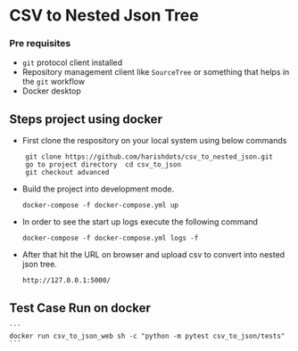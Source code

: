 # CSV to Nested Json Tree

### Pre requisites
- `git` protocol client installed
- Repository management client like `SourceTree` or something that helps in the `git` workflow
- Docker desktop

## Steps project using docker

- First clone the respository on your local system using below commands
```
    git clone https://github.com/harishdots/csv_to_nested_json.git
    go to project directory  cd csv_to_json
    git checkout advanced
```

* Build the project into development mode.
    ```
    docker-compose -f docker-compose.yml up
    ```
- In order to see the start up logs execute the following command
    ```
    docker-compose -f docker-compose.yml logs -f
    ```

* After that hit the URL on browser and upload csv to convert into nested json tree.
    ```
    http://127.0.0.1:5000/  
    ```

## Test Case Run on docker 

    ```
    docker run csv_to_json_web sh -c "python -m pytest csv_to_json/tests"
    ```
